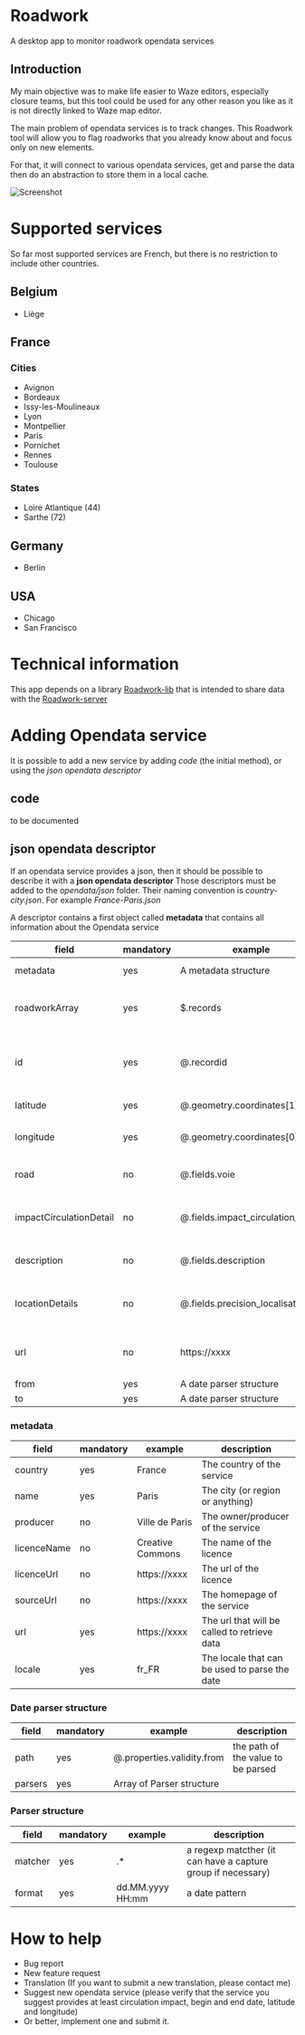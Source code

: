# Roadwork
A desktop app to monitor roadwork opendata services

## Introduction

My main objective was to make life easier to Waze editors, especially closure teams, but this tool could be used for 
any other reason you like as it is not directly linked to Waze map editor.

The main problem of opendata services is to track changes. This Roadwork tool will allow you to flag roadworks that
you already know about and focus only on new elements.

For that, it will connect to various opendata services, get and parse the data then do an abstraction to store them
in a local cache.

![Screenshot](/doc/screenshot.jpg)

# Supported services

So far most supported services are French, but there is no restriction to include other countries.

## Belgium

- Liège

## France

### Cities
- Avignon
- Bordeaux
- Issy-les-Moulineaux
- Lyon
- Montpellier
- Paris
- Pornichet
- Rennes
- Toulouse

### States
- Loire Atlantique (44)
- Sarthe (72)

## Germany

- Berlin

## USA

- Chicago
- San Francisco

# Technical information

This app depends on a library [Roadwork-lib](https://github.com/kpouer/Roadwork-lib)
 that is intended to share data with the [Roadwork-server](https://github.com/kpouer/Roadwork-server)

# Adding Opendata service

It is possible to add a new service by adding *code* (the initial method), or using the *json opendata descriptor*

## code

to be documented

## json opendata descriptor

If an opendata service provides a json, then it should be possible to describe it with a **json opendata descriptor**
Those descriptors must be added to the *opendata/json* folder.
Their naming convention is *country-city.json*. For example *France-Paris.json*

A descriptor contains a first object called **metadata** that contains all information about the Opendata service

| field                   | mandatory | example                            | description                                     |
|-------------------------|-----------|------------------------------------|-------------------------------------------------|
| metadata                | yes       | A metadata structure               | see next chapter                                |
| roadworkArray           | yes       | $.records                          | The path of the roadwork array                  |
| id                      | yes       | @.recordid                         | The path of the id field within a roadwork item |
| latitude                | yes       | @.geometry.coordinates[1]          | The path of the latitude                        |
| longitude               | yes       | @.geometry.coordinates[0]          | The path of the longitude                       |
| road                    | no        | @.fields.voie                      | The path of the road information                |
| impactCirculationDetail | no        | @.fields.impact_circulation_detail | The path for circulation impact                 |
| description             | no        | @.fields.description               | The path of the description                     |
| locationDetails         | no        | @.fields.precision_localisation    | The path for more location information          |
| url                     | no        | https://xxxx                       | An url for that exact roadwork item             |
| from                    | yes       | A date parser structure            |                                                 |
| to                      | yes       | A date parser structure            |                                                 |


### metadata

| field       | mandatory | example          | description                                   |
|-------------|-----------|------------------|-----------------------------------------------|
| country     | yes       | France           | The country of the service                    |
| name        | yes       | Paris            | The city (or region or anything)              |
| producer    | no        | Ville de Paris   | The owner/producer of the service             |
| licenceName | no        | Creative Commons | The name of the licence                       |
| licenceUrl  | no        | https://xxxx     | The url of the licence                        |
| sourceUrl   | no        | https://xxxx     | The homepage of the service                   |
| url         | yes       | https://xxxx     | The url that will be called to retrieve data  |
| locale      | yes       | fr_FR            | The locale that can be used to parse the date |

### Date parser structure

| field       | mandatory | example                    | description                        |
|-------------|-----------|----------------------------|------------------------------------|
| path        | yes       | @.properties.validity.from | the path of the value to be parsed |
| parsers     | yes       | Array of Parser structure  |                                    |

### Parser structure

| field   | mandatory | example            | description                                                  |
|---------|-----------|--------------------|--------------------------------------------------------------|
| matcher | yes       | .*                 | a regexp matcther (it can have a capture group if necessary) |
| format  | yes       | dd.MM.yyyy HH:mm   | a date pattern                                               |

# How to help

- Bug report
- New feature request
- Translation (If you want to submit a new translation, please contact me)
- Suggest new opendata service (please verify that the service you suggest provides at least circulation impact, begin and end date, latitude and longitude)
- Or better, implement one and submit it.